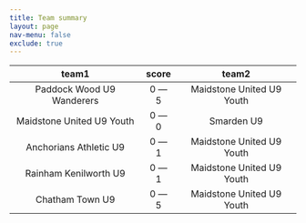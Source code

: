 ```yaml
---
title: Team summary
layout: page
nav-menu: false
exclude: true
---
```




|           team1           |    score    |           team2           |
|:-------------------------:|:-----------:|:-------------------------:|
| Paddock Wood U9 Wanderers | 0 &mdash; 5 | Maidstone United U9 Youth |
| Maidstone United U9 Youth | 0 &mdash; 0 |        Smarden U9         |
|  Anchorians Athletic U9   | 0 &mdash; 1 | Maidstone United U9 Youth |
|   Rainham Kenilworth U9   | 0 &mdash; 1 | Maidstone United U9 Youth |
|      Chatham Town U9      | 0 &mdash; 5 | Maidstone United U9 Youth |

